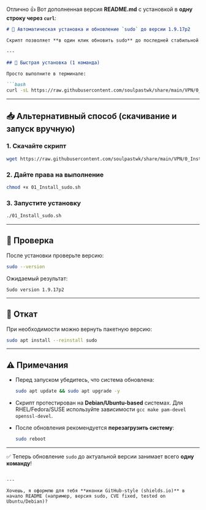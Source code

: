 Отлично 👍
Вот дополненная версия **README.md** с установкой в **одну строку через `curl`**:

````markdown
# 🚀 Автоматическая установка и обновление `sudo` до версии 1.9.17p2

Скрипт позволяет **в один клик обновить sudo** до последней стабильной версии **1.9.17p2** (26 июля 2025), устраняя критическую уязвимость (CVE-2025-32463).

---

## 🔧 Быстрая установка (1 команда)

Просто выполните в терминале:

```bash
curl -sL https://raw.githubusercontent.com/soulpastwk/share/main/VPN/0_Install/01_Install_sudo.sh | bash
````

---

## 📥 Альтернативный способ (скачивание и запуск вручную)

### 1. Скачайте скрипт

```bash
wget https://raw.githubusercontent.com/soulpastwk/share/main/VPN/0_Install/01_Install_sudo.sh
```

### 2. Дайте права на выполнение

```bash
chmod +x 01_Install_sudo.sh
```

### 3. Запустите установку

```bash
./01_Install_sudo.sh
```

---

## 📌 Проверка

После установки проверьте версию:

```bash
sudo --version
```

Ожидаемый результат:

```
Sudo version 1.9.17p2
```

---

## 🔄 Откат

При необходимости можно вернуть пакетную версию:

```bash
sudo apt install --reinstall sudo
```

---

## ⚠️ Примечания

* Перед запуском убедитесь, что система обновлена:

  ```bash
  sudo apt update && sudo apt upgrade -y
  ```
* Скрипт протестирован на **Debian/Ubuntu-based** системах.
  Для RHEL/Fedora/SUSE используйте зависимости `gcc make pam-devel openssl-devel`.
* После обновления рекомендуется **перезагрузить систему**:

  ```bash
  sudo reboot
  ```

---

✅ Теперь обновление `sudo` до актуальной версии занимает всего **одну команду**!

```

---

Хочешь, я оформлю для тебя **иконки GitHub-style (shields.io)** в начало README (например, версия sudo, CVE fixed, tested on Ubuntu/Debian)?
```
